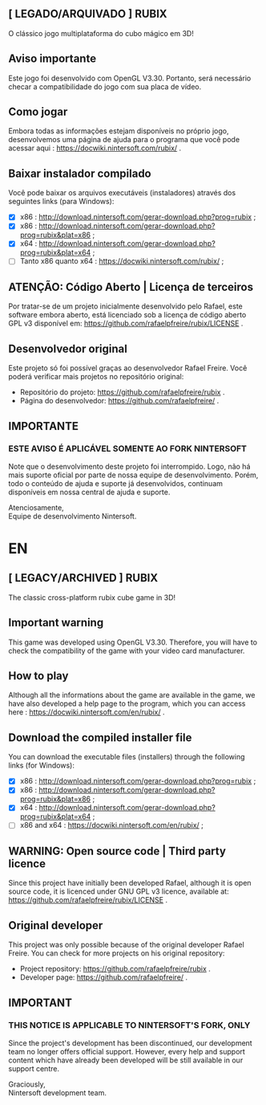 ## [ LEGADO/ARQUIVADO ] RUBIX

O clássico jogo multiplataforma do cubo mágico em 3D!

## Aviso importante

Este jogo foi desenvolvido com OpenGL V3.30. Portanto, será necessário checar a compatibilidade do jogo com sua placa de vídeo.

## Como jogar

Embora todas as informações estejam disponíveis no próprio jogo, desenvolvemos uma página de ajuda para o programa que você pode acessar aqui : https://docwiki.nintersoft.com/rubix/ .

## Baixar instalador compilado

Você pode baixar os arquivos executáveis (instaladores) através dos seguintes links (para Windows):

- [x] x86 : http://download.nintersoft.com/gerar-download.php?prog=rubix ;
- [x] x86 : http://download.nintersoft.com/gerar-download.php?prog=rubix&plat=x86 ;
- [x] x64 : http://download.nintersoft.com/gerar-download.php?prog=rubix&plat=x64 ;
- [ ] Tanto x86 quanto x64 : https://docwiki.nintersoft.com/rubix/ ;

## ATENÇÃO: Código Aberto | Licença de terceiros

Por tratar-se de um projeto inicialmente desenvolvido pelo Rafael, este software embora aberto, está licenciado sob a licença de código aberto GPL v3 disponível em: https://github.com/rafaelpfreire/rubix/LICENSE .

## Desenvolvedor original

Este projeto só foi possível graças ao desenvolvedor Rafael Freire. Você poderá verificar mais projetos no repositório original:

* Repositório do projeto: https://github.com/rafaelpfreire/rubix .
* Página do desenvolvedor: https://github.com/rafaelpfreire/ .

## IMPORTANTE

### ESTE AVISO É APLICÁVEL SOMENTE AO FORK NINTERSOFT

Note que o desenvolvimento deste projeto foi interrompido. Logo, não há mais suporte oficial por parte de nossa equipe de desenvolvimento.
Porém, todo o conteúdo de ajuda e suporte já desenvolvidos, continuam disponíveis em nossa central de ajuda e suporte.

Atenciosamente,\
Equipe de desenvolvimento Nintersoft.

# EN


## [ LEGACY/ARCHIVED ] RUBIX

The classic cross-platform rubix cube game in 3D!

## Important warning

This game was developed using OpenGL V3.30. Therefore, you will have to check the compatibility of the game with your video card manufacturer.

## How to play

Although all the informations about the game are available in the game, we have also developed a help page to the program, which you can access here : https://docwiki.nintersoft.com/en/rubix/ .

## Download the compiled installer file

You can download the executable files (installers) through the following links (for Windows):

- [x] x86 : http://download.nintersoft.com/gerar-download.php?prog=rubix ;
- [x] x86 : http://download.nintersoft.com/gerar-download.php?prog=rubix&plat=x86 ;
- [x] x64 : http://download.nintersoft.com/gerar-download.php?prog=rubix&plat=x64 ;
- [ ] x86 and x64 : https://docwiki.nintersoft.com/en/rubix/ ;

## WARNING: Open source code | Third party licence

Since this project have initially been developed Rafael, although it is open source code, it is licenced under GNU GPL v3 licence, available at: https://github.com/rafaelpfreire/rubix/LICENSE .

## Original developer

This project was only possible because of the original developer Rafael Freire. You can check for more projects on his original repository:

* Project repository: https://github.com/rafaelpfreire/rubix .
* Developer page: https://github.com/rafaelpfreire/ .

## IMPORTANT

### THIS NOTICE IS APPLICABLE TO NINTERSOFT'S FORK, ONLY

Since the project's development has been discontinued, our development team no longer offers official support.
However, every help and support content which have already been developed will be still available in our support centre.

Graciously,\
Nintersoft development team.